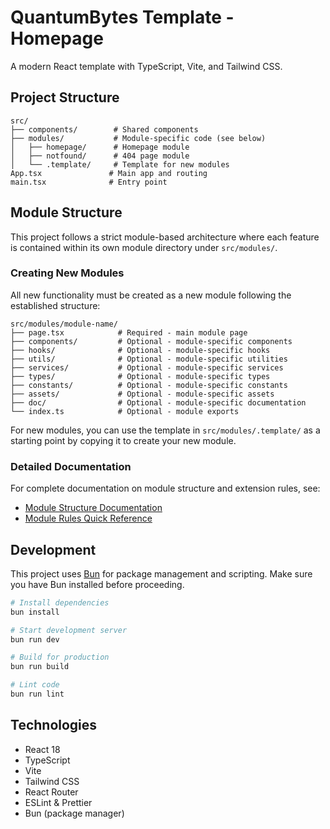 # QuantumBytes Template - Homepage

A modern React template with TypeScript, Vite, and Tailwind CSS.

## Project Structure

```
src/
├── components/        # Shared components
├── modules/           # Module-specific code (see below)
│   ├── homepage/      # Homepage module
│   ├── notfound/      # 404 page module
│   └── .template/     # Template for new modules
App.tsx               # Main app and routing
main.tsx              # Entry point
```

## Module Structure

This project follows a strict module-based architecture where each feature is contained within its own module directory under `src/modules/`.

### Creating New Modules

All new functionality must be created as a new module following the established structure:

```
src/modules/module-name/
├── page.tsx            # Required - main module page
├── components/         # Optional - module-specific components
├── hooks/              # Optional - module-specific hooks
├── utils/              # Optional - module-specific utilities
├── services/           # Optional - module-specific services
├── types/              # Optional - module-specific types
├── constants/          # Optional - module-specific constants
├── assets/             # Optional - module-specific assets
├── doc/                # Optional - module-specific documentation
└── index.ts            # Optional - module exports
```

For new modules, you can use the template in `src/modules/.template/` as a starting point by copying it to create your new module.

### Detailed Documentation

For complete documentation on module structure and extension rules, see:
- [Module Structure Documentation](docs/module-structure.md)
- [Module Rules Quick Reference](docs/module-rules.md)

## Development

This project uses [Bun](https://bun.sh) for package management and scripting. Make sure you have Bun installed before proceeding.

```bash
# Install dependencies
bun install

# Start development server
bun run dev

# Build for production
bun run build

# Lint code
bun run lint
```

## Technologies

- React 18
- TypeScript
- Vite
- Tailwind CSS
- React Router
- ESLint & Prettier
- Bun (package manager)